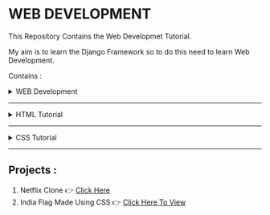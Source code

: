 # WEB DEVELOPMENT

This Repository Contains the Web Developmet Tutorial. 

My aim is to learn the Django Framework so to do this need to learn Web Development.

Contains :
<details>
    <summary>WEB Development</summary>
    <a href="https://prathameshdhande22.github.io/Web-Development-Tutorial">Click Here</a> &nbsp;
    To see the Hosted Tutorial
    </details>

---
<details>
    <summary>HTML Tutorial</summary>
    <a href="https://prathameshdhande22.github.io/Web-Development-Tutorial/HTML/">Click Here</a> &nbsp;
    To see the Hosted Tutorial
    </details> 

---

<details>
    <summary>CSS Tutorial</summary>
    <a href="https://prathameshdhande22.github.io/Web-Development-Tutorial/CSS/">Click Here</a>  &nbsp;
    To see the Hosted Tutorial
    </details>

---




## Projects :
1. Netflix Clone 👉 [Click Here](https://prathameshdhande22.github.io/Neflix-Clone/)
2. India Flag Made Using CSS 👉 [Click Here To View](https://prathameshdhande22.github.io/Web-Development-Tutorial/CSS/IndiaFlag)
